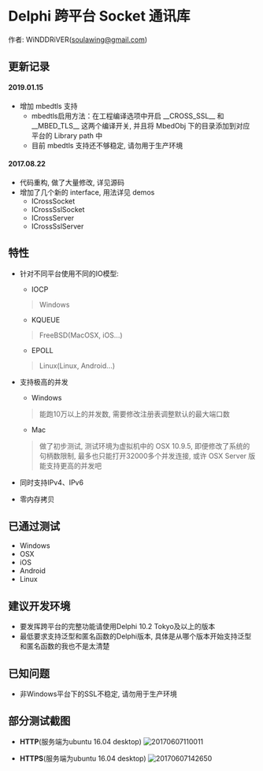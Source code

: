 # Delphi 跨平台 Socket 通讯库

作者: WiNDDRiVER(soulawing@gmail.com)

## 更新记录

#### 2019.01.15
- 增加 mbedtls 支持
  - mbedtls启用方法：在工程编译选项中开启 \_\_CROSS\_SSL\_\_ 和 \_\_MBED\_TLS\_\_ 这两个编译开关, 并且将 MbedObj 下的目录添加到对应平台的 Library path 中
  - 目前 mbedtls 支持还不够稳定, 请勿用于生产环境

#### 2017.08.22
- 代码重构, 做了大量修改, 详见源码
- 增加了几个新的 interface, 用法详见 demos
  - ICrossSocket
  - ICrossSslSocket
  - ICrossServer
  - ICrossSslServer


## 特性

- 针对不同平台使用不同的IO模型:
  - IOCP
  > Windows

  - KQUEUE
  > FreeBSD(MacOSX, iOS...)

  - EPOLL
  > Linux(Linux, Android...)

- 支持极高的并发
 
  - Windows    
  > 能跑10万以上的并发数, 需要修改注册表调整默认的最大端口数

  - Mac    
  > 做了初步测试, 测试环境为虚拟机中的 OSX 10.9.5, 即便修改了系统的句柄数限制,
  > 最多也只能打开32000多个并发连接, 或许 OSX Server 版能支持更高的并发吧

- 同时支持IPv4、IPv6

- 零内存拷贝

## 已通过测试
- Windows
- OSX
- iOS
- Android
- Linux

## 建议开发环境
- 要发挥跨平台的完整功能请使用Delphi 10.2 Tokyo及以上的版本
- 最低要求支持泛型和匿名函数的Delphi版本, 具体是从哪个版本开始支持泛型和匿名函数的我也不是太清楚

## 已知问题
- 非Windows平台下的SSL不稳定, 请勿用于生产环境

## 部分测试截图

- **HTTP**(服务端为ubuntu 16.04 desktop)
![20170607110011](https://user-images.githubusercontent.com/3221597/26860614-61b750b4-4b71-11e7-8afc-74c3ebf16f7e.png)

- **HTTPS**(服务端为ubuntu 16.04 desktop)
![20170607142650](https://user-images.githubusercontent.com/3221597/26868229-d8d79f40-4b9a-11e7-927c-bfb3d7e6e55d.png)

